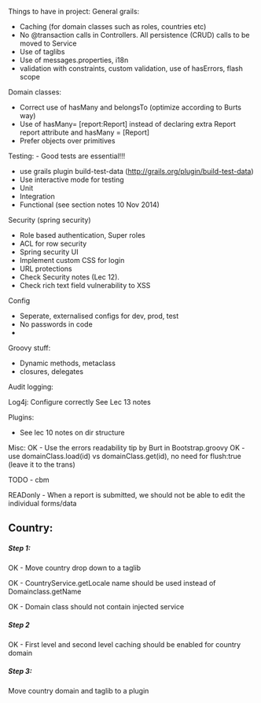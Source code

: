 Things to have in project:
General grails:
 - Caching (for domain classes such as roles, countries etc)
 - No @transaction calls in Controllers. All persistence (CRUD) calls to be moved to Service
 - Use of taglibs 
 - Use of messages.properties, i18n
 - validation with constraints, custom validation, use of hasErrors, flash scope

Domain classes:
 - Correct use of hasMany and belongsTo (optimize according to Burts way)
 - Use of hasMany= [report:Report] instead of declaring extra Report report attribute and hasMany = [Report]
 - Prefer objects over primitives

Testing: - Good tests are essential!!!
 - use grails plugin build-test-data (http://grails.org/plugin/build-test-data)
 - Use interactive mode for testing
 - Unit
 - Integration
 - Functional
(see section notes 10 Nov 2014)

Security (spring security)
 - Role based authentication, Super roles
 - ACL for row security
 - Spring security UI
 - Implement custom CSS for login
 - URL protections
 - Check Security notes (Lec 12). 
 - Check rich text field vulnerability to XSS

Config
 - Seperate, externalised configs for dev, prod, test
 - No passwords in code
 -

Groovy stuff:
 - Dynamic methods, metaclass 
 - closures, delegates

Audit logging:

Log4j: Configure correctly See Lec 13 notes

Plugins:
 - See lec 10 notes on dir structure

Misc:
OK - Use the errors readability tip by Burt in Bootstrap.groovy
OK - use domainClass.load(id) vs domainClass.get(id), no need for flush:true (leave it to the trans)



TODO - cbm

READonly -  When a report is submitted, we should not be able to edit the individual forms/data

Country:
-----------------------
##### Step 1:
OK - Move country drop down to a taglib

OK - CountryService.getLocale name should be used instead of Domainclass.getName

OK - Domain class should not contain injected service

##### Step 2
OK - First level and second level caching should be enabled for country domain

##### Step 3: 

Move country domain and taglib to a plugin
